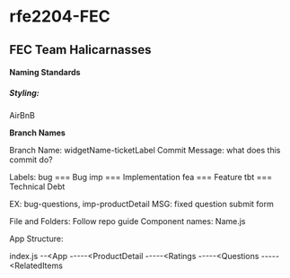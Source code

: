 # rfe2204-FEC

## FEC Team Halicarnasses 

#### Naming Standards

##### Styling:
  AirBnB

**Branch Names**
  
  Branch Name: widgetName-ticketLabel
  Commit Message: what does this commit do?
  
  Labels:
  bug === Bug 
  imp === Implementation
  fea === Feature
  tbt === Technical Debt
  
  EX: bug-questions, imp-productDetail
  MSG: fixed question submit form
  
 File and Folders:
  Follow repo guide
  Component names: Name.js
  
App Structure:

index.js
--<App
-----<ProductDetail
-----<Ratings
-----<Questions 
-----<RelatedItems

